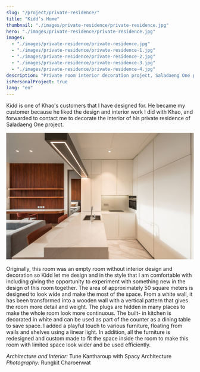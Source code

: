 ```yaml
---
slug: "/project/private-residence/"
title: "Kidd’s Home"
thumbnail: "./images/private-residence/private-residence.jpg"
hero: "./images/private-residence/private-residence.jpg"
images:
  - "./images/private-residence/private-residence.jpg"
  - "./images/private-residence/private-residence-1.jpg"
  - "./images/private-residence/private-residence-2.jpg"
  - "./images/private-residence/private-residence-3.jpg"
  - "./images/private-residence/private-residence-4.jpg"
description: "Private room interior decoration project, Saladaeng One project"
isPersonalProject: true
lang: "en"
---
```


Kidd is one of Khao's customers that I have designed for. He became
my customer because he liked the design and interior work I did with
Khao, and forwarded to contact me to decorate the interior of his private
residence of Saladaeng One project.

![Kidd's house 2](./images/private-residence/private-residence-2.jpg)

Originally, this room was an empty room without interior design and
decoration so Kidd let me design and in the style that I am comfortable
with including giving the opportunity to experiment with something new
in the design of this room together. The area of ​​approximately 50 square
meters is designed to look wide and make the most of the space. From a
white wall, it has been transformed into a wooden wall with a vertical
pattern that gives the room more detail and weight. The plugs are hidden
in many places to make the whole room look more continuous. The built-
in kitchen is decorated in white and can be used as part of the counter
as a dining table to save space. I added a playful touch to various
furniture, floating from walls and shelves using a linear light. In addition,
all the furniture is redesigned and custom made to fit the space inside
the room to make this room with limited space look wider and be used
efficiently.

_Architecture and Interior:_ Tune Kantharoup with Spacy Architecture
_Photography:_ Rungkit Charoenwat
